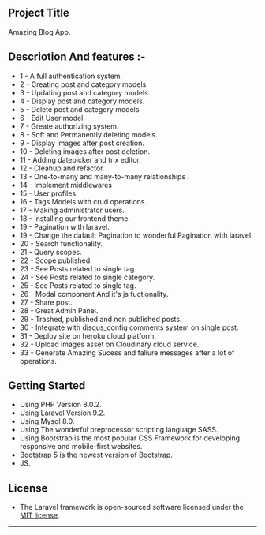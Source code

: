## Project Title
Amazing Blog App.

## Descriotion And features :-
 - 1 - A full authentication system.
 - 2 - Creating post and category models.
 - 3 - Updating post and category models.
 - 4 - Display post and category models.
 - 5 - Delete post and category models.
 - 6 - Edit User model.
 - 7 - Greate authorizing system.
 - 8 - Soft and Permanently deleting models.
 - 9 - Display images after post creation.
 - 10 - Deleting images after post deletion.
 - 11 - Adding datepicker and trix editor.
 - 12 - Cleanup and refactor.
 - 13 - One-to-many and many-to-many relationships .
 - 14 - Implement middlewares
 - 15 - User profiles
 - 16 - Tags Models with crud operations.
 - 17 - Making administrator users.
 - 18 - Installing our frontend theme.
 - 19 - Pagination with laravel.
 - 19 - Change the dafault Pagination to wonderful Pagination with laravel.
 - 20 - Search functionality.
 - 21 - Query scopes.
 - 22 - Scope published.
 - 23 - See Posts related to single tag.
 - 24 - See Posts related to single category.
 - 25 - See Posts related to single tag.
 - 26 - Modal component And it's js fuctionality.
 - 27 - Share post.
 - 28 - Great Admin Panel.
 - 29 - Trashed,  published and non published posts.
 - 30 - Integrate with disqus_config comments system on single post.
 - 31 - Deploy site on heroku cloud platform.
 - 32 - Upload images asset on Cloudinary cloud service.
 - 33 - Generate Amazing Sucess and faliure messages after a lot of operations.

        
## Getting Started
 - Using PHP Version 8.0.2.
 - Using Laravel Version 9.2.
 - Using Mysql 8.0.
 - Using The wonderful preprocessor scripting language SASS.
 - Using Bootstrap is the most popular CSS Framework for developing responsive and mobile-first websites. 
 - Bootstrap 5 is the newest version of Bootstrap.
 - JS.
## License

 - The Laravel framework is open-sourced software licensed under the [MIT license](https://opensource.org/licenses/MIT).
- - - -

